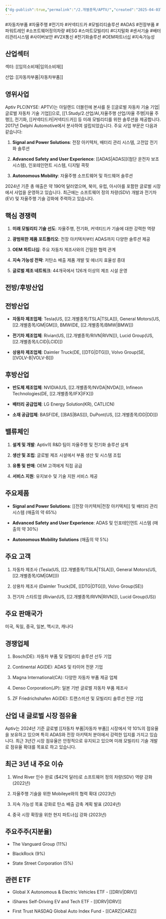 ```yaml
---
{"dg-publish":true,"permalink":"/2.개별종목/APTV/","created":"2025-04-03T19:25:16.014+09:00","updated":"2025-08-12T16:32:58.853+09:00"}
---
```


#자동차부품 #자율주행 #전기차 #커넥티드카 #모빌리티솔루션 #ADAS #전장부품 #파워트레인 #소프트웨어정의차량 #ESG #스마트모빌리티 #디지털화 #센서기술 #배터리관리시스템 #사이버보안 #V2X통신 #전기화솔루션 #OEM파트너십 #지속가능성

## 산업섹터

섹터: [[임의소비재\|임의소비재]]

산업: [[자동차부품\|자동차부품]]

## 영위사업

Aptiv PLC(NYSE: APTV)는 아일랜드 더블린에 본사를 둔 [[글로벌 자동차 기술 기업\|글로벌 자동차 기술 기업]]으로, [[1.Study/2.산업/AI,자율주행 산업/자율 주행\|자율 주행]], 전기화, [[커넥티드카\|커넥티드카]] 등 미래 모빌리티를 위한 솔루션을 제공합니다. 2017년 Delphi Automotive에서 분사하여 설립되었습니다. 주요 사업 부문은 다음과 같습니다:

1. **Signal and Power Solutions**: 전장 아키텍처, 배터리 관리 시스템, 고전압 전기화 솔루션
    
2. **Advanced Safety and User Experience**: [[ADAS\|ADAS]](첨단 운전자 보조 시스템), 인포테인먼트 시스템, 디지털 콕핏
    
3. **Autonomous Mobility**: 자율주행 소프트웨어 및 하드웨어 솔루션
    

2024년 기준 총 매출은 약 190억 달러였으며, 북미, 유럽, 아시아를 포함한 글로벌 시장에서 사업을 운영하고 있습니다. 최근에는 소프트웨어 정의 차량(SDV) 개발과 전기차(EV) 및 자율주행 기술 강화에 주력하고 있습니다.

## 핵심 경쟁력

1. **미래 모빌리티 기술 선도**: 자율주행, 전기화, 커넥티드카 기술에 대한 강력한 역량
    
2. **광범위한 제품 포트폴리오**: 전장 아키텍처부터 ADAS까지 다양한 솔루션 제공
    
3. **OEM 파트너십**: 주요 자동차 제조사와의 긴밀한 협력 관계
    
4. **지속 가능성 전략**: 저탄소 배출 제품 개발 및 에너지 효율성 증대
    
5. **글로벌 제조 네트워크**: 44개국에서 126개 이상의 제조 시설 운영
    

## 전방/후방산업

## 전방산업

- **자동차 제조업체**: Tesla(US, [[2.개별종목/TSLA\|TSLA]]), General Motors(US, [[2.개별종목/GM\|GM]]), BMW(DE, [[2.개별종목/BMW\|BMW]])
    
- **전기차 제조업체**: Rivian(US, [[2.개별종목/RIVN\|RIVN]]), Lucid Group(US, [[2.개별종목/LCID\|LCID]])
    
- **상용차 제조업체**: Daimler Truck(DE, [[DTG\|DTG]]), Volvo Group(SE, [[VOLV-B\|VOLV-B]])
    

## 후방산업

- **반도체 제조업체**: NVIDIA(US, [[2.개별종목/NVDA\|NVDA]]), Infineon Technologies(DE, [[2.개별종목/IFX\|IFX]])
    
- **배터리 공급업체**: LG Energy Solution(KR), CATL(CN)
    
- **소재 공급업체**: BASF(DE, [[BAS\|BAS]]), DuPont(US, [[2.개별종목/DD\|DD]])
    

## 밸류체인

1. **설계 및 개발**: Aptiv의 R&D 팀이 자율주행 및 전기화 솔루션 설계
    
2. **생산 및 조립**: 글로벌 제조 시설에서 부품 생산 및 시스템 조립
    
3. **유통 및 판매**: OEM 고객에게 직접 공급
    
4. **서비스 지원**: 유지보수 및 기술 지원 서비스 제공
    

## 주요제품

- **Signal and Power Solutions**: [[전장 아키텍처\|전장 아키텍처]] 및 배터리 관리 시스템 (매출의 약 65%)
    
- **Advanced Safety and User Experience**: ADAS 및 인포테인먼트 시스템 (매출의 약 30%)
    
- **Autonomous Mobility Solutions** (매출의 약 5%)
    

## 주요 고객

1. 자동차 제조사 (Tesla(US, [[2.개별종목/TSLA\|TSLA]]), General Motors(US, [[2.개별종목/GM\|GM]]))
    
2. 상용차 제조사 (Daimler Truck(DE, [[DTG\|DTG]]), Volvo Group(SE))
    
3. 전기차 스타트업 (Rivian(US, [[2.개별종목/RIVN\|RIVN]]), Lucid Group(US))
    

## 주요 판매국가

미국, 독일, 중국, 일본, 멕시코, 캐나다

## 경쟁업체

1. Bosch(DE): 자동차 부품 및 모빌리티 솔루션 선두 기업
    
2. Continental AG(DE): ADAS 및 타이어 전문 기업
    
3. Magna International(CA): 다양한 자동차 부품 제공 업체
    
4. Denso Corporation(JP): 일본 기반 글로벌 자동차 부품 제조사
    
5. ZF Friedrichshafen AG(DE): 트랜스미션 및 모빌리티 솔루션 전문 기업
    

## 산업 내 글로벌 시장 점유율

Aptiv는 2024년 기준 글로벌 [[자동차 부품\|자동차 부품]] 시장에서 약 10%의 점유율을 보유하고 있으며 특히 ADAS와 전장 아키텍처 분야에서 강력한 입지를 가지고 있습니다. 최근 3년간 시장 점유율은 안정적으로 유지되고 있으며 미래 모빌리티 기술 개발로 점유율 확대를 목표로 하고 있습니다.

## 최근 3년 내 주요 이슈

1. Wind River 인수 완료 ($42억 달러)로 소프트웨어 정의 차량(SDV) 역량 강화 (2022년)
    
2. 자율주행 기술을 위한 Mobileye와의 협력 확대 (2023년)
    
3. 지속 가능성 목표 강화로 탄소 배출 감축 계획 발표 (2024년)
    
4. 중국 시장 확장을 위한 현지 파트너십 강화 (2023년)
    

## 주요주주(지분율)

- The Vanguard Group (11%)
    
- BlackRock (9%)
    
- State Street Corporation (5%)
    

## 관련 ETF

- Global X Autonomous & Electric Vehicles ETF - [[DRIV\|DRIV]]
    
- iShares Self-Driving EV and Tech ETF - [[IDRV\|IDRV]]
    
- First Trust NASDAQ Global Auto Index Fund - [[CARZ\|CARZ]]